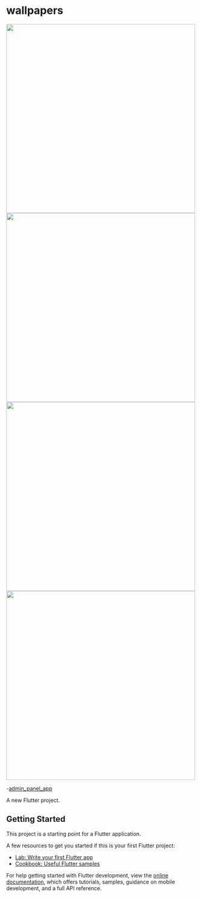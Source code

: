 # wallpapers
<img src="https://raw.githubusercontent.com/wakhiwemathuthu/wallpapers/main/screenshots/InstaMocks_20230312_184905077.png" height="500"></img>
<img src="https://raw.githubusercontent.com/wakhiwemathuthu/wallpapers/main/screenshots/InstaMocks_20230312_184846784.png" height="500"></img>
<img src="https://raw.githubusercontent.com/wakhiwemathuthu/wallpapers/main/screenshots/InstaMocks_20230312_185051878.png" height="500"></img>
<img src="https://raw.githubusercontent.com/wakhiwemathuthu/wallpapers/main/screenshots/InstaMocks_20230312_184827781.png" height="500"></img>

-[admin_panel_app](https://github.com/wakhiwemathuthu/wallpapers_admin)

A new Flutter project.

## Getting Started

This project is a starting point for a Flutter application.

A few resources to get you started if this is your first Flutter project:

- [Lab: Write your first Flutter app](https://docs.flutter.dev/get-started/codelab)
- [Cookbook: Useful Flutter samples](https://docs.flutter.dev/cookbook)

For help getting started with Flutter development, view the
[online documentation](https://docs.flutter.dev/), which offers tutorials,
samples, guidance on mobile development, and a full API reference.
